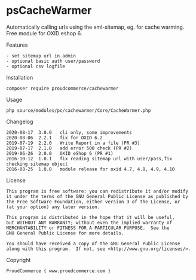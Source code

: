 psCacheWarmer
============

Automatically calling urls using the xml-sitemap, eg. for cache warming.
Free module for OXID eshop 6.

Features

	- set sitemap url in admin
	- optional basic auth user/password
	- optional csv logfile

Installation

	composer require proudcommerce/cachewarmer

Usage

	php source/modules/pc/cachewarmer/Core/CacheWarmer.php
	
Changelog

    2020-08-17  3.0.0   cli only, some improvements
	2020-08-06  2.2.1   fix for OXID 6.2
	2019-07-19  2.2.0   Write Report in a file (PR #3)
	2019-07-17  2.1.0   add error 500 check (PR #2)
	2019-06-26  2.0.0   OXID eShop 6 (PR #1)
	2016-10-12  1.0.1   fix reading sitemap url with user/pass,fix checking sitemap object
	2016-08-25  1.0.0   module release for oxid 4.7, 4.8, 4.9, 4.10

License

    This program is free software: you can redistribute it and/or modify
    it under the terms of the GNU General Public License as published by
    the Free Software Foundation, either version 3 of the License, or
    (at your option) any later version.

    This program is distributed in the hope that it will be useful,
    but WITHOUT ANY WARRANTY; without even the implied warranty of
    MERCHANTABILITY or FITNESS FOR A PARTICULAR PURPOSE.  See the
    GNU General Public License for more details.

    You should have received a copy of the GNU General Public License
    along with this program.  If not, see <http://www.gnu.org/licenses/>.
    

Copyright

	ProudCommerce { www.proudcommerce.com }
